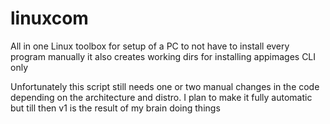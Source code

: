 # linuxcom
All in one Linux toolbox for setup of a PC to not have to install every program manually it also creates working dirs for installing appimages CLI only

Unfortunately this script still needs one or two manual changes in the code depending on the architecture and distro. I plan to make it fully automatic but till then v1 is the result of my brain doing things
